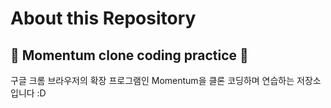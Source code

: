 # About this Repository
## 🤖 Momentum clone coding practice 🤖
구글 크롬 브라우저의 확장 프로그램인 Momentum을 클론 코딩하며 연습하는 저장소입니다 :D